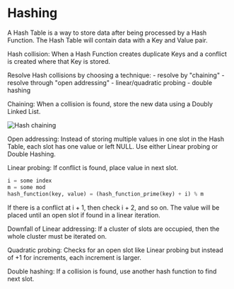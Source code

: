 # Hashing

A Hash Table is a way to store data after being processed by a Hash Function.
The Hash Table will contain data with a Key and Value pair.

Hash collision: When a Hash Function creates duplicate Keys and a conflict is
created where that Key is stored.

Resolve Hash collisions by choosing a technique: - resolve by "chaining" -
resolve through "open addressing" - linear/quadratic probing - double hashing

Chaining: When a collision is found, store the new data using a Doubly Linked
List.

![Hash
chaining](https://cdn.programiz.com/sites/tutorial2program/files/Hash-3_1.png)

Open addressing: Instead of storing multiple values in one slot in the Hash
Table, each slot has one value or left NULL. Use either Linear probing or Double
Hashing.

Linear probing: If conflict is found, place value in next slot.

```python
i = some index
m = some mod
hash_function(key, value) = (hash_function_prime(key) + i) % m
```

If there is a conflict at i + 1, then check i + 2, and so on. The value will be
placed until an open slot if found in a linear iteration.

Downfall of Linear addressing: If a cluster of slots are occupied, then the
whole cluster must be iterated on.

Quadratic probing: Checks for an open slot like Linear probing but instead of +1
for increments, each increment is larger.

Double hashing: If a collision is found, use another hash function to find next
slot.
